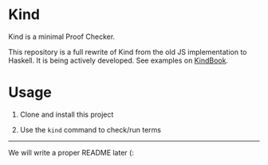# Kind

Kind is a minimal Proof Checker.

This repository is a full rewrite of Kind from the old JS implementation to
Haskell. It is being actively developed. See examples on
[KindBook](https://github.com/HigherOrderCO/KingBood).

# Usage

1. Clone and install this project

2. Use the `kind` command to check/run terms

---

We will write a proper README later (:
